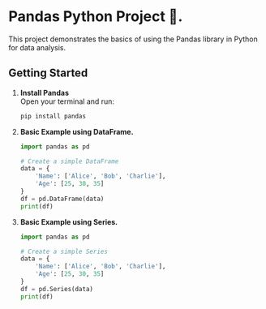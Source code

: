 # Pandas Python Project 🐼. 

This project demonstrates the basics of using the Pandas library in Python for data analysis.

## Getting Started

1. **Install Pandas**  
   Open your terminal and run:
   ```sh
   pip install pandas
   ```

2. **Basic Example using DataFrame.**

   ```python
   import pandas as pd

   # Create a simple DataFrame
   data = {
       'Name': ['Alice', 'Bob', 'Charlie'],
       'Age': [25, 30, 35]
   }
   df = pd.DataFrame(data)
   print(df)
2. **Basic Example using Series.**

   ```python
   import pandas as pd

   # Create a simple Series
   data = {
       'Name': ['Alice', 'Bob', 'Charlie'],
       'Age': [25, 30, 35]
   }
   df = pd.Series(data)
   print(df)
